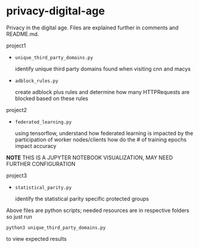 # privacy-digital-age
Privacy in the digital age. Files are explained further in comments and README.md.

project1
- `unique_third_party_domains.py`
  
  identify unique third party domains found when visiting cnn and macys
- `adblock_rules.py`

  create adblock plus rules and determine how many HTTPRequests are blocked based on these rules

project2
- `federated_learning.py`

  using tensorflow, understand how federated learning is impacted by the participation of worker nodes/clients
  how do the # of training epochs impact accuracy

**NOTE** THIS IS A JUPYTER NOTEBOOK VISUALIZATION, MAY NEED FURTHER CONFIGURATION 

project3
- `statistical_parity.py`

  identify the statistical parity specific protected groups


Above files are python scripts; needed resources are in respective folders so just run

`python3 unique_third_party_domains.py`

to view expected results